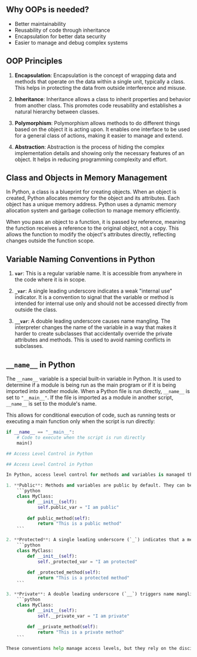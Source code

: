 
## Why OOPs is needed?
- Better maintainability
- Reusability of code through inheritance
- Encapsulation for better data security
- Easier to manage and debug complex systems

## OOP Principles

1. **Encapsulation**: Encapsulation is the concept of wrapping data and methods that operate on the data within a single unit, typically a class. This helps in protecting the data from outside interference and misuse.

2. **Inheritance**: Inheritance allows a class to inherit properties and behavior from another class. This promotes code reusability and establishes a natural hierarchy between classes.

3. **Polymorphism**: Polymorphism allows methods to do different things based on the object it is acting upon. It enables one interface to be used for a general class of actions, making it easier to manage and extend.

4. **Abstraction**: Abstraction is the process of hiding the complex implementation details and showing only the necessary features of an object. It helps in reducing programming complexity and effort.

## Class and Objects in Memory Management

In Python, a class is a blueprint for creating objects. When an object is created, Python allocates memory for the object and its attributes. Each object has a unique memory address. Python uses a dynamic memory allocation system and garbage collection to manage memory efficiently.

When you pass an object to a function, it is passed by reference, meaning the function receives a reference to the original object, not a copy. This allows the function to modify the object's attributes directly, reflecting changes outside the function scope.

## Variable Naming Conventions in Python

1. **`var`**: This is a regular variable name. It is accessible from anywhere in the code where it is in scope.

2. **`_var`**: A single leading underscore indicates a weak "internal use" indicator. It is a convention to signal that the variable or method is intended for internal use only and should not be accessed directly from outside the class.

3. **`__var`**: A double leading underscore causes name mangling. The interpreter changes the name of the variable in a way that makes it harder to create subclasses that accidentally override the private attributes and methods. This is used to avoid naming conflicts in subclasses.

## `__name__` in Python

The `__name__` variable is a special built-in variable in Python. It is used to determine if a module is being run as the main program or if it is being imported into another module. When a Python file is run directly, `__name__` is set to `"__main__"`. If the file is imported as a module in another script, `__name__` is set to the module's name.

This allows for conditional execution of code, such as running tests or executing a main function only when the script is run directly:

```python
if __name__ == "__main__":
    # Code to execute when the script is run directly
    main()

## Access Level Control in Python

## Access Level Control in Python

In Python, access level control for methods and variables is managed through naming conventions rather than explicit keywords like in Java. Here are the conventions:

1. **Public**: Methods and variables are public by default. They can be accessed from anywhere.
    ```python
    class MyClass:
        def __init__(self):
            self.public_var = "I am public"
        
        def public_method(self):
            return "This is a public method"
    ```

2. **Protected**: A single leading underscore (`_`) indicates that a method or variable is intended for internal use. It is a convention and does not prevent access from outside the class.
    ```python
    class MyClass:
        def __init__(self):
            self._protected_var = "I am protected"
        
        def _protected_method(self):
            return "This is a protected method"
    ```

3. **Private**: A double leading underscore (`__`) triggers name mangling, making it harder to access the method or variable from outside the class. This is used to avoid accidental access and name conflicts in subclasses.
    ```python
    class MyClass:
        def __init__(self):
            self.__private_var = "I am private"
        
        def __private_method(self):
            return "This is a private method"
    ```

These conventions help manage access levels, but they rely on the discipline of the programmer to respect them.

